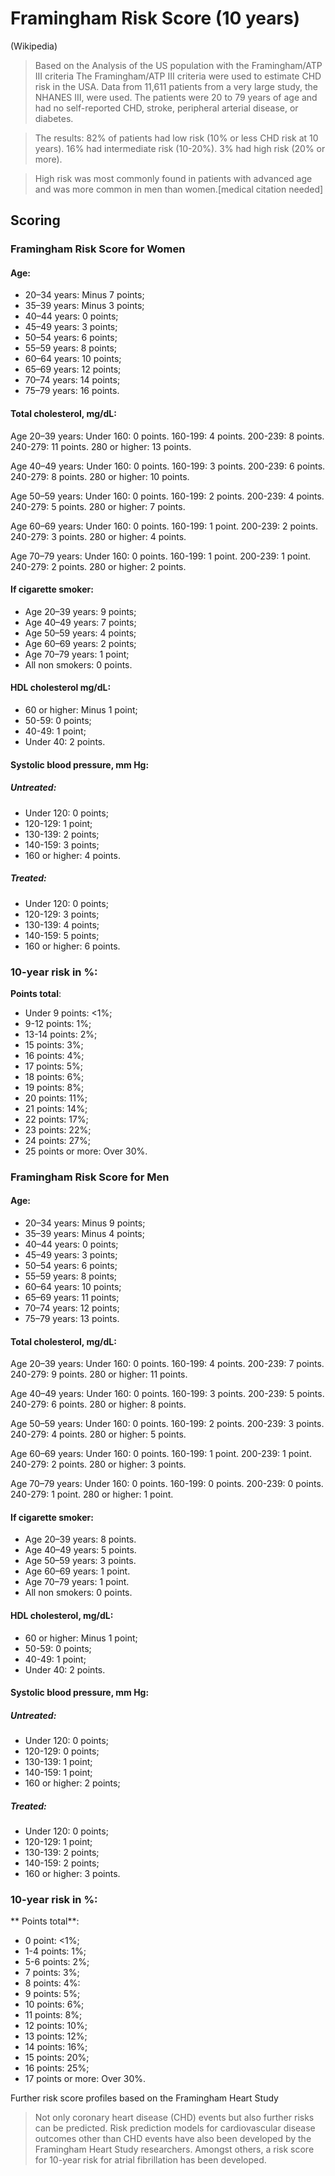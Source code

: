 # Framingham Risk Score (10 years)

(Wikipedia)

>Based on the Analysis of the US population with the Framingham/ATP III criteria
The Framingham/ATP III criteria were used to estimate CHD risk in the USA. Data from 11,611 patients from a very large study, the NHANES III, were used. The patients were 20 to 79 years of age and had no self-reported CHD, stroke, peripheral arterial disease, or diabetes.

>The results: 82% of patients had low risk (10% or less CHD risk at 10 years). 16% had intermediate risk (10-20%). 3% had high risk (20% or more).

>High risk was most commonly found in patients with advanced age and was more common in men than women.[medical citation needed]

## Scoring

### Framingham Risk Score for **Women**

#### Age: 

- 20–34 years: Minus 7 points;
- 35–39 years: Minus 3 points;
- 40–44 years: 0 points;
- 45–49 years: 3 points;
- 50–54 years: 6 points;
- 55–59 years: 8 points;
- 60–64 years: 10 points;
- 65–69 years: 12 points;
- 70–74 years: 14 points;
- 75–79 years: 16 points.

#### Total cholesterol, mg/dL:

Age 20–39 years: Under 160: 0 points. 160-199: 4 points. 200-239: 8 points. 240-279: 11 points. 280 or higher: 13 points.

Age 40–49 years: Under 160: 0 points. 160-199: 3 points. 200-239: 6 points. 240-279: 8 points. 280 or higher: 10 points.

Age 50–59 years: Under 160: 0 points. 160-199: 2 points. 200-239: 4 points. 240-279: 5 points. 280 or higher: 7 points.

Age 60–69 years: Under 160: 0 points. 160-199: 1 point. 200-239: 2 points. 240-279: 3 points. 280 or higher: 4 points.

Age 70–79 years: Under 160: 0 points. 160-199: 1 point. 200-239: 1 point. 240-279: 2 points. 280 or higher: 2 points.

#### If cigarette smoker: 

- Age 20–39 years: 9 points; 
- Age 40–49 years: 7 points; 
- Age 50–59 years: 4 points; 
- Age 60–69 years: 2 points; 
- Age 70–79 years: 1 point;
- All non smokers: 0 points.

#### HDL cholesterol mg/dL:

- 60 or higher: Minus 1 point;
- 50-59: 0 points;
- 40-49: 1 point;
- Under 40: 2 points.

#### Systolic blood pressure, mm Hg:

##### **Untreated**: 

- Under 120: 0 points;
- 120-129: 1 point;
- 130-139: 2 points;
- 140-159: 3 points;
- 160 or higher: 4 points.

##### **Treated**: 

- Under 120: 0 points;
- 120-129: 3 points;
- 130-139: 4 points;
- 140-159: 5 points;
- 160 or higher: 6 points.

### 10-year risk in %: 

**Points total**: 

- Under 9 points: <1%;
- 9-12 points: 1%;
- 13-14 points: 2%;
- 15 points: 3%;
- 16 points: 4%;
- 17 points: 5%;
- 18 points: 6%;
- 19 points: 8%;
- 20 points: 11%;
- 21 points: 14%;
- 22 points: 17%;
- 23 points: 22%;
- 24 points: 27%;
- 25 points or more: Over 30%.

### Framingham Risk Score for Men

#### Age: 

- 20–34 years: Minus 9 points;
- 35–39 years: Minus 4 points;
- 40–44 years: 0 points;
- 45–49 years: 3 points;
- 50–54 years: 6 points;
- 55–59 years: 8 points;
- 60–64 years: 10 points;
- 65–69 years: 11 points;
- 70–74 years: 12 points;
- 75–79 years: 13 points.

#### Total cholesterol, mg/dL:

Age 20–39 years: Under 160: 0 points. 160-199: 4 points. 200-239: 7 points. 240-279: 9 points. 280 or higher: 11 points.

Age 40–49 years: Under 160: 0 points. 160-199: 3 points. 200-239: 5 points. 240-279: 6 points. 280 or higher: 8 points.

Age 50–59 years: Under 160: 0 points. 160-199: 2 points. 200-239: 3 points. 240-279: 4 points. 280 or higher: 5 points.

Age 60–69 years: Under 160: 0 points. 160-199: 1 point. 200-239: 1 point. 240-279: 2 points. 280 or higher: 3 points.

Age 70–79 years: Under 160: 0 points. 160-199: 0 points. 200-239: 0 points. 240-279: 1 point. 280 or higher: 1 point.


#### If cigarette smoker: 

- Age 20–39 years: 8 points. 
- Age 40–49 years: 5 points. 
- Age 50–59 years: 3 points.
- Age 60–69 years: 1 point.
- Age 70–79 years: 1 point.
- All non smokers: 0 points.

#### HDL cholesterol, mg/dL:

- 60 or higher: Minus 1 point;
- 50-59: 0 points;
- 40-49: 1 point;
- Under 40: 2 points.

#### Systolic blood pressure, mm Hg: 

##### **Untreated**:

- Under 120: 0 points;
- 120-129: 0 points;
- 130-139: 1 point;
- 140-159: 1 point;
- 160 or higher: 2 points;

##### **Treated**:

- Under 120: 0 points;
- 120-129: 1 point;
- 130-139: 2 points;
- 140-159: 2 points;
- 160 or higher: 3 points.

### 10-year risk in %:

** Points total**:

- 0 point: <1%;
- 1-4 points: 1%;
- 5-6 points: 2%;
- 7 points: 3%;
- 8 points: 4%:
- 9 points: 5%;
- 10 points: 6%;
- 11 points: 8%;
- 12 points: 10%;
- 13 points: 12%;
- 14 points: 16%;
- 15 points: 20%;
- 16 points: 25%;
- 17 points or more: Over 30%.

Further risk score profiles based on the Framingham Heart Study
>Not only coronary heart disease (CHD) events but also further risks can be predicted. Risk prediction models for cardiovascular disease outcomes other than CHD events have also been developed by the Framingham Heart Study researchers. Amongst others, a risk score for 10-year risk for atrial fibrillation has been developed.
